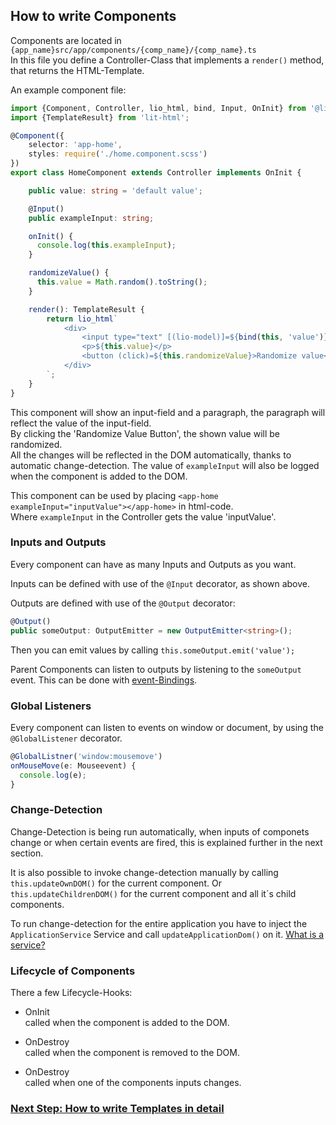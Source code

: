 ## How to write Components

Components are located in `{app_name}src/app/components/{comp_name}/{comp_name}.ts` <br>
In this file you define a Controller-Class that implements a `render()` method, that returns the HTML-Template. 

An example component file:
```ts
import {Component, Controller, lio_html, bind, Input, OnInit} from '@lio-spa/core';
import {TemplateResult} from 'lit-html';

@Component({
    selector: 'app-home',
    styles: require('./home.component.scss')
})
export class HomeComponent extends Controller implements OnInit {

    public value: string = 'default value';

    @Input()
    public exampleInput: string;

    onInit() {
      console.log(this.exampleInput);
    }

    randomizeValue() {
      this.value = Math.random().toString();
    }

    render(): TemplateResult {
        return lio_html`
            <div>
                <input type="text" [(lio-model)]=${bind(this, 'value')}>
                <p>${this.value}</p>
                <button (click)=${this.randomizeValue}>Randomize value</button>
            </div>
        `;
    }
}
```

This component will show an input-field and a paragraph, the paragraph will reflect the value of the input-field.<br>
By clicking the 'Randomize Value Button', the shown value will be randomized.<br>
All the changes will be reflected in the DOM automatically, thanks to automatic change-detection.
The value of `exampleInput` will also be logged when the component is added to the DOM.

This component can be used by placing `<app-home exampleInput="inputValue"></app-home>` in html-code.<br>
Where `exampleInput` in the Controller gets the value 'inputValue'. 

### Inputs and Outputs

Every component can have as many Inputs and Outputs as you want.

Inputs can be defined with use of the `@Input` decorator, as shown above.

Outputs are defined with use of the `@Output` decorator:
```ts
@Output()
public someOutput: OutputEmitter = new OutputEmitter<string>();
```

Then you can emit values by calling `this.someOutput.emit('value');`

Parent Components can listen to outputs by listening to the `someOutput` event. This can be done with [event-Bindings](templating.md#event-binding).

### Global Listeners
Every component can listen to events on window or document, by using the `@GlobalListener` decorator.

```ts
@GlobalListner('window:mousemove')
onMouseMove(e: Mouseevent) {
  console.log(e);
}
```

### Change-Detection 

Change-Detection is being run automatically, when inputs of componets change or when certain events are fired, this is explained further in the next section.

It is also possible to invoke change-detection manually by calling `this.updateOwnDOM()` for the current component.
Or `this.updateChildrenDOM()` for the current component and all it´s child components.

To run change-detection for the entire application you have to inject the `ApplicationService` Service and call `updateApplicationDom()` on it.
[What is a service?](services.md)

### Lifecycle of Components

There a few Lifecycle-Hooks:

- OnInit<br>
  called when the component is added to the DOM.
  
- OnDestroy<br>
  called when the component is removed to the DOM.
 
- OnDestroy<br>
  called when one of the components inputs changes.

### [Next Step: How to write Templates in detail](templating.md)
